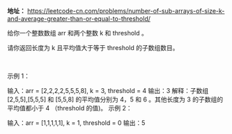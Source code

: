 **地址：**
https://leetcode-cn.com/problems/number-of-sub-arrays-of-size-k-and-average-greater-than-or-equal-to-threshold/

给你一个整数数组 arr 和两个整数 k 和 threshold 。

请你返回长度为 k 且平均值大于等于 threshold 的子数组数目。

 

示例 1：

输入：arr = [2,2,2,2,5,5,5,8], k = 3, threshold = 4
输出：3
解释：子数组 [2,5,5],[5,5,5] 和 [5,5,8] 的平均值分别为 4，5 和 6 。其他长度为 3 的子数组的平均值都小于 4 （threshold 的值)。
示例 2：

输入：arr = [1,1,1,1,1], k = 1, threshold = 0
输出：5
